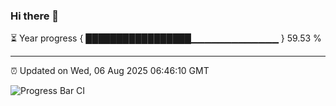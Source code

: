 ### Hi there 👋

⏳ Year progress { █████████████████▁▁▁▁▁▁▁▁▁▁▁▁▁ } 59.53 %

---

⏰ Updated on Wed, 06 Aug 2025 06:46:10 GMT

![Progress Bar CI](https://github.com/DhruviPatel157/GitHub-Actions-Demo/workflows/Progress%20Bar%20CI/badge.svg)

